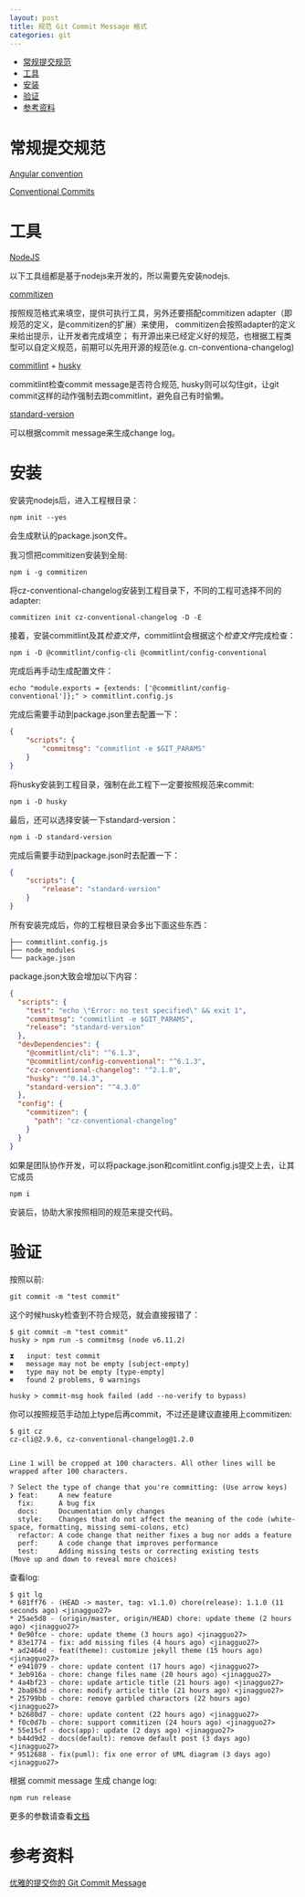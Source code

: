 ```yaml
---
layout: post
title: 规范 Git Commit Message 格式
categories: git
---
```


<!-- TOC -->

- [常规提交规范](#%E5%B8%B8%E8%A7%84%E6%8F%90%E4%BA%A4%E8%A7%84%E8%8C%83)
- [工具](#%E5%B7%A5%E5%85%B7)
- [安装](#%E5%AE%89%E8%A3%85)
- [验证](#%E9%AA%8C%E8%AF%81)
- [参考资料](#%E5%8F%82%E8%80%83%E8%B5%84%E6%96%99)

<!-- /TOC -->

# 常规提交规范

[Angular convention](https://github.com/angular/angular/blob/master/CONTRIBUTING.md#commit)

[Conventional Commits](https://conventionalcommits.org)

# 工具

[NodeJS](https://nodejs.org/en/)

以下工具组都是基于nodejs来开发的，所以需要先安装nodejs.

[commitizen](https://github.com/commitizen/cz-cli)

按照规范格式来填空，提供可执行工具，另外还要搭配commitizen adapter（即规范的定义，是commitizen的扩展）来使用，
commitizen会按照adapter的定义来给出提示，让开发者完成填空；
有开源出来已经定义好的规范，也根据工程类型可以自定义规范，前期可以先用开源的规范(e.g. cn-conventiona-changelog)

[commitlint](https://github.com/marionebl/commitlint) + [husky](https://github.com/typicode/husky/tree/master)

commitlint检查commit message是否符合规范, husky则可以勾住git，让git commit这样的动作强制去跑commitlint，避免自己有时偷懒。

[standard-version](https://github.com/conventional-changelog/standard-version)

可以根据commit message来生成change log。

# 安装

安装完nodejs后，进入工程根目录：

``` shell
npm init --yes 
```

会生成默认的package.json文件。

我习惯把commitizen安装到全局:

``` shell
npm i -g commitizen
```

将cz-conventional-changelog安装到工程目录下，不同的工程可选择不同的adapter:

``` shell
commitizen init cz-conventional-changelog -D -E
```


接着，安装commitlint及其*检查文件*，commitlint会根据这个*检查文件*完成检查：

``` shell
npm i -D @commitlint/config-cli @commitlint/config-conventional
```

完成后再手动生成配置文件：

``` shell
echo "module.exports = {extends: ['@commitlint/config-conventional']};" > commitlint.config.js
```

完成后需要手动到package.json里去配置一下：

``` json
{
    "scripts": {
        "commitmsg": "commitlint -e $GIT_PARAMS"
    }
}
```

将husky安装到工程目录，强制在此工程下一定要按照规范来commit:

``` shell
npm i -D husky
```

最后，还可以选择安装一下standard-version：

``` shell
npm i -D standard-version
```

完成后需要手动到package.json时去配置一下：

``` json
{
    "scripts": {
        "release": "standard-version"
    }
}
```

所有安装完成后，你的工程根目录会多出下面这些东西：

``` shell
├── commitlint.config.js
├── node_modules
└── package.json
```

package.json大致会增加以下内容：

``` json
{
  "scripts": {
    "test": "echo \"Error: no test specified\" && exit 1",
    "commitmsg": "commitlint -e $GIT_PARAMS",
    "release": "standard-version"
  },
  "devDependencies": {
    "@commitlint/cli": "^6.1.3",
    "@commitlint/config-conventional": "^6.1.3",
    "cz-conventional-changelog": "^2.1.0",
    "husky": "^0.14.3",
    "standard-version": "^4.3.0"
  },
  "config": {
    "commitizen": {
      "path": "cz-conventional-changelog"
    }
  }
}
```

如果是团队协作开发，可以将package.json和comitlint.config.js提交上去，让其它成员

``` shell
npm i
```

安装后，协助大家按照相同的规范来提交代码。

# 验证

按照以前:

``` shell
git commit -m "test commit"
```

这个时候husky检查到不符合规范，就会直接报错了：

``` shell
$ git commit -m "test commit"
husky > npm run -s commitmsg (node v6.11.2)

⧗   input: test commit
✖   message may not be empty [subject-empty]
✖   type may not be empty [type-empty]
✖   found 2 problems, 0 warnings

husky > commit-msg hook failed (add --no-verify to bypass)
```

你可以按照规范手动加上type后再commit，不过还是建议直接用上commitizen:

``` shell
$ git cz
cz-cli@2.9.6, cz-conventional-changelog@1.2.0


Line 1 will be cropped at 100 characters. All other lines will be wrapped after 100 characters.

? Select the type of change that you're committing: (Use arrow keys)
❯ feat:     A new feature
  fix:      A bug fix
  docs:     Documentation only changes
  style:    Changes that do not affect the meaning of the code (white-space, formatting, missing semi-colons, etc)
  refactor: A code change that neither fixes a bug nor adds a feature
  perf:     A code change that improves performance
  test:     Adding missing tests or correcting existing tests
(Move up and down to reveal more choices)
```

查看log:

``` shell
$ git lg
* 681ff76 - (HEAD -> master, tag: v1.1.0) chore(release): 1.1.0 (11 seconds ago) <jinagguo27>
* 25ae5d8 - (origin/master, origin/HEAD) chore: update theme (2 hours ago) <jinagguo27>
* 0e90fce - chore: update theme (3 hours ago) <jinagguo27>
* 83e1774 - fix: add missing files (4 hours ago) <jinagguo27>
* ad2464d - feat(theme): customize jekyll theme (15 hours ago) <jinagguo27>
* e941079 - chore: update content (17 hours ago) <jinagguo27>
* 3eb916a - chore: change files name (20 hours ago) <jinagguo27>
* 4a4bf23 - chore: update article title (21 hours ago) <jinagguo27>
* 2ba863d - chore: modify article title (21 hours ago) <jinagguo27>
* 25799bb - chore: remove garbled charactors (22 hours ago) <jinagguo27>
* b2680d7 - chore: update content (22 hours ago) <jinagguo27>
* f0c0d7b - chore: support commitizen (24 hours ago) <jinagguo27>
* 55e15cf - docs(app): update (2 days ago) <jinagguo27>
* b44d9d2 - docs(default): remove default post (3 days ago) <jinagguo27>
* 9512688 - fix(puml): fix one error of UML diagram (3 days ago) <jinagguo27>
```

根据 commit message 生成 change log:

``` shell
npm run release
```

更多的参数请查看[文档](https://github.com/conventional-changelog/standard-version)

# 参考资料

[优雅的提交你的 Git Commit Message](https://zhuanlan.zhihu.com/p/34223150)
